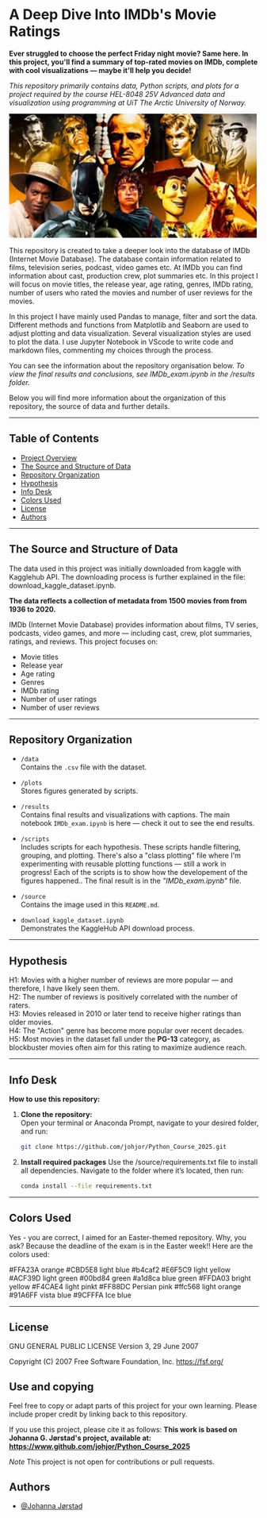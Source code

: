 
# A Deep Dive Into IMDb's Movie Ratings

**Ever struggled to choose the perfect Friday night movie? Same here. In this project, you'll find a summary of top-rated movies on IMDb, complete with cool visualizations — maybe it'll help you decide!**

*This repository primarily contains data, Python scripts, and plots for a project required by the course HEL-8048 25V Advanced data and visualization using programming at UiT The Arctic University of Norway.*


<img src="https://github.com/johjor/Python_Course_2025/blob/main/source/Picture_of_famous_movies.jpg" alt="IMDb Movies Dataset" width="500">

This repository is created to take a deeper look into the database of IMDb (Internet Movie Database). The database contain information related to films, television series, podcast, video games etc. At IMDb you can find information about cast, production crew, plot summaries etc. In this project I will focus on movie titles, the release year, age rating, genres, IMDb rating, number of users who rated the movies and number of user reviews for the movies.

In this project I have mainly used Pandas to manage, filter and sort the data. Different methods and functions from Matplotlib and Seaborn are used to adjust plotting and data visualization. Several visualization styles are used to plot the data. I use Jupyter Notebook in VScode to write code and markdown files, commenting my choices through the process. 

You can see the information about the repository organisation below.
*To view the final results and conclusions, see IMDb_exam.ipynb in the /results folder.*

Below you will find more information about the organization of this repository, the source of data and further details. 

---

## Table of Contents

- [Project Overview](#a-deep-dive-into-imdbs-movie-ratings)
- [The Source and Structure of Data](#the-source-and-structure-of-data)
- [Repository Organization](#repository-organization)
- [Hypothesis](#hypothesis)
- [Info Desk](#info-desk)
- [Colors Used](#colors-used)
- [License](#license)
- [Authors](#authors)

---


## The Source and Structure of Data

The data used in this project was initially downloaded from kaggle with Kagglehub API. The downloading process is further explained in the file: download_kaggle_dataset.ipynb.

**The data reflects a collection of metadata from 1500 movies from from 1936 to 2020.**

IMDb (Internet Movie Database) provides information about films, TV series, podcasts, video games, and more — including cast, crew, plot summaries, ratings, and reviews. This project focuses on:
- Movie titles
- Release year
- Age rating
- Genres
- IMDb rating
- Number of user ratings
- Number of user reviews

---

## Repository Organization

- `/data`  
  Contains the `.csv` file with the dataset.

- `/plots`  
  Stores figures generated by scripts.

- `/results`  
  Contains final results and visualizations with captions. The main notebook `IMDb_exam.ipynb` is here — check it out to see the end results.

- `/scripts`  
  Includes scripts for each hypothesis. These scripts handle filtering, grouping, and plotting. There's also a "class plotting" file where I'm experimenting with reusable plotting functions — still a work in progress! Each of the scripts is to show how the developement of the figures happened.. The final result is in the *"IMDb_exam.ipynb"* file.

- `/source`  
  Contains the image used in this `README.md`.

- `download_kaggle_dataset.ipynb`  
  Demonstrates the KaggleHub API download process.

---

## Hypothesis
H1: Movies with a higher number of reviews are more popular — and therefore, I have likely seen them.  
H2: The number of reviews is positively correlated with the number of raters.  
H3: Movies released in 2010 or later tend to receive higher ratings than older movies.  
H4: The "Action" genre has become more popular over recent decades.  
H5: Most movies in the dataset fall under the **PG-13** category, as blockbuster movies often aim for this rating to maximize audience reach.

---

## Info Desk
**How to use this repository:**

1. **Clone the repository:**  
   Open your terminal or Anaconda Prompt, navigate to your desired folder, and run:

   ```bash
   git clone https://github.com/johjor/Python_Course_2025.git


2. **Install required packages**
    Use the /source/requirements.txt file to install all dependencies. Navigate to the folder where it’s located, then run:

    ```bash
    conda install --file requirements.txt

---

## Colors Used
Yes - you are correct, I aimed for an Easter-themed repository. Why, you ask? Because the deadline of the exam is in the Easter week!!
Here are the colors used: 

#FFA23A orange
#CBD5E8 light blue
#b4caf2 
#E6F5C9 light yellow
#ACF39D light green
#00bd84 green
#a1d8ca blue green
#FFDA03 bright yellow
#F4CAE4 light pinkt
#FF88DC Persian pink
#ffc568 light orange 
#91A6FF vista blue
#9CFFFA Ice blue

---

## License
GNU GENERAL PUBLIC LICENSE
    Version 3, 29 June 2007

 Copyright (C) 2007 Free Software Foundation, Inc. <https://fsf.org/>

## Use and copying
Feel free to copy or adapt parts of this project for your own learning. Please include proper credit by linking back to this repository.

If you use this project, please cite it as follows:
  **This work is based on Johanna G. Jørstad's project, available at: https://www.github.com/johjor/Python_Course_2025**

*Note* This project is not open for contributions or pull requests.

## Authors

- [@Johanna Jørstad](https://www.github.com/johjor)


